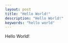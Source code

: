 ```yaml
---
layout: post
title: "Hello World!"
description: "Hello World!"
keywords: "hello world"
---
```


Hello World!
